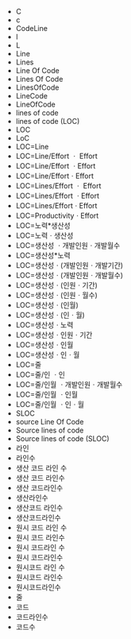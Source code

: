 ﻿- C
- c
- CodeLine
- l
- L
- Line
- Lines
- Line Of Code
- Lines Of Code
- LinesOfCode
- LineCode
- LineOfCode
- lines of code
- lines of code (LOC)
- LOC
- LoC
- LOC=Line
- LOC=Line/Effort ㆍ Effort
- LOC=Line/Effort ㆍEffort
- LOC=Line/EffortㆍEffort
- LOC=Lines/Effort ㆍ Effort
- LOC=Lines/Effort ㆍEffort
- LOC=Lines/EffortㆍEffort
- LOC=ProductivityㆍEffort
- LOC=노력*생산성
- LOC=노력ㆍ생산성
- LOC=생산성 ㆍ개발인원ㆍ개발월수
- LOC=생산성*노력
- LOC=생산성ㆍ(개발인원ㆍ개발기간)
- LOC=생산성ㆍ(개발인원ㆍ개발월수)
- LOC=생산성ㆍ(인원ㆍ기간)
- LOC=생산성ㆍ(인원ㆍ월수)
- LOC=생산성ㆍ(인월)
- LOC=생산성ㆍ(인ㆍ월)
- LOC=생산성ㆍ노력
- LOC=생산성ㆍ인원ㆍ기간
- LOC=생산성ㆍ인월
- LOC=생산성ㆍ인ㆍ월
- LOC=줄
- LOC=줄/인 ㆍ인
- LOC=줄/인월 ㆍ개발인원ㆍ개발월수
- LOC=줄/인월 ㆍ인월
- LOC=줄/인월 ㆍ인ㆍ월
- SLOC
- source Line Of Code
- Source lines of code
- Source lines of code (SLOC)
- 라인
- 라인수
- 생산 코드 라인 수
- 생산 코드 라인수
- 생산 코드라인수
- 생산라인수
- 생산코드 라인수
- 생산코드라인수
- 원시 코드 라인 수
- 원시 코드 라인수
- 원시 코드라인 수
- 원시 코드라인수
- 원시코드 라인 수
- 원시코드 라인수
- 원시코드라인수
- 줄
- 코드
- 코드라인수
- 코드수
